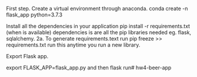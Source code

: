 First step. Create a virtual environment through anaconda. conda create -n flask_app python=3.7.3

Install all the dependencies in your application pip install -r requirements.txt (when is available) dependencies is are all the pip libraries needed eg. flask, sqlalchemy. 2a. To generate requirements.text run pip freeze >> requirements.txt run this anytime you run a new library.

Export Flask app.

export FLASK_APP=flask_app.py and then flask run# hw4-beer-app